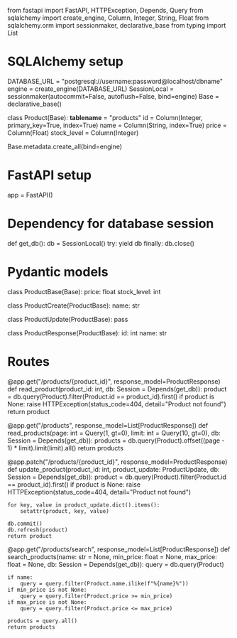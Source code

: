 from fastapi import FastAPI, HTTPException, Depends, Query
from sqlalchemy import create_engine, Column, Integer, String, Float
from sqlalchemy.orm import sessionmaker, declarative_base
from typing import List

# SQLAlchemy setup
DATABASE_URL = "postgresql://username:password@localhost/dbname"
engine = create_engine(DATABASE_URL)
SessionLocal = sessionmaker(autocommit=False, autoflush=False, bind=engine)
Base = declarative_base()

class Product(Base):
    __tablename__ = "products"
    id = Column(Integer, primary_key=True, index=True)
    name = Column(String, index=True)
    price = Column(Float)
    stock_level = Column(Integer)

Base.metadata.create_all(bind=engine)

# FastAPI setup
app = FastAPI()

# Dependency for database session
def get_db():
    db = SessionLocal()
    try:
        yield db
    finally:
        db.close()

# Pydantic models
class ProductBase(Base):
    price: float
    stock_level: int

class ProductCreate(ProductBase):
    name: str

class ProductUpdate(ProductBase):
    pass

class ProductResponse(ProductBase):
    id: int
    name: str

# Routes
@app.get("/products/{product_id}", response_model=ProductResponse)
def read_product(product_id: int, db: Session = Depends(get_db)):
    product = db.query(Product).filter(Product.id == product_id).first()
    if product is None:
        raise HTTPException(status_code=404, detail="Product not found")
    return product

@app.get("/products", response_model=List[ProductResponse])
def read_products(page: int = Query(1, gt=0), limit: int = Query(10, gt=0), db: Session = Depends(get_db)):
    products = db.query(Product).offset((page - 1) * limit).limit(limit).all()
    return products

@app.patch("/products/{product_id}", response_model=ProductResponse)
def update_product(product_id: int, product_update: ProductUpdate, db: Session = Depends(get_db)):
    product = db.query(Product).filter(Product.id == product_id).first()
    if product is None:
        raise HTTPException(status_code=404, detail="Product not found")

    for key, value in product_update.dict().items():
        setattr(product, key, value)

    db.commit()
    db.refresh(product)
    return product

@app.get("/products/search", response_model=List[ProductResponse])
def search_products(name: str = None, min_price: float = None, max_price: float = None, db: Session = Depends(get_db)):
    query = db.query(Product)

    if name:
        query = query.filter(Product.name.ilike(f"%{name}%"))
    if min_price is not None:
        query = query.filter(Product.price >= min_price)
    if max_price is not None:
        query = query.filter(Product.price <= max_price)

    products = query.all()
    return products
